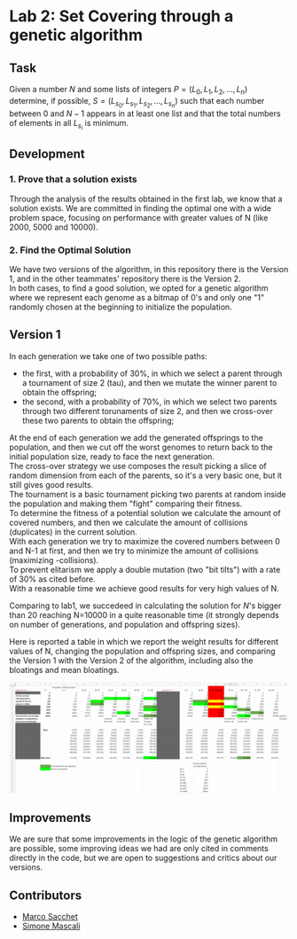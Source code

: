 # Lab 2: Set Covering through a genetic algorithm

## Task
Given a number $N$ and some lists of integers $P = (L_0, L_1, L_2, ..., L_n)$ determine, if possible, $S = (L_{s_0}, L_{s_1}, L_{s_2}, ..., L_{s_n})$ such that each number between $0$ and $N-1$ appears in at least one list and that the total numbers of elements in all $L_{s_i}$ is minimum.

## Development

### 1. Prove that a solution exists

Through the analysis of the results obtained in the first lab, we know that a solution exists. We are committed in finding the optimal one with a wide problem space, focusing on performance with greater values of N (like 2000, 5000 and 10000). 

### 2. Find the Optimal Solution
We have two versions of the algorithm, in this repository there is the Version 1, and in the other teammates' repository there is the Version 2.\
In both cases, to find a good solution, we opted for a genetic algorithm where we represent each genome as a bitmap of 0's and only one "1" randomly chosen at the beginning to initialize the population. 

## Version 1
In each generation we take one of two possible paths: 
- the first, with a probability of 30%, in which we select a parent through a tournament of size 2 (tau), and then we mutate the winner parent to obtain the offspring;
- the second, with a probability of 70%, in which we select two parents through two different torunaments of size 2, and then we cross-over these two parents to obtain the offspring;

At the end of each generation we add the generated offsprings to the population, and then we cut off the worst genomes to return back to the initial population size, ready to face the next generation.\
The cross-over strategy we use composes the result picking a slice of random dimension from each of the parents, so it's a very basic one, but it still gives good results.\
The tournament is a basic tournament picking two parents at random inside the population and making them "fight" comparing their fitness.\
To determine the fitness of a potential solution we calculate the amount of covered numbers, and then we calculate the amount of collisions (duplicates) in the current solution.\
With each generation we try to maximize the covered numbers between 0 and N-1 at first, and then we try to minimize the amount of collisions (maximizing -collisions).\
To prevent elitarism we apply a double mutation (two "bit tilts") with a rate of 30% as cited before.\
With a reasonable time we achieve good results for very high values of N.

Comparing to lab1, we succedeed in calculating the solution for $N$'s bigger than 20 reaching N=10000 in a quite reasonable time (it strongly depends on number of generations, and population and offspring sizes).

Here is reported a table in which we report the weight results for different values of N, changing the population and offspring sizes, and comparing the Version 1 with the Version 2 of the algorithm, including also the bloatings and mean bloatings.

![table](./results.PNG "Results")

## Improvements
We are sure that some improvements in the logic of the genetic algorithm are possible, some improving ideas we had are only cited in comments directly in the code, but we are open to suggestions and critics about our versions.

## Contributors

- [Marco Sacchet](https://github.com/saccuz)
- [Simone Mascali](https://github.com/vmask25)
